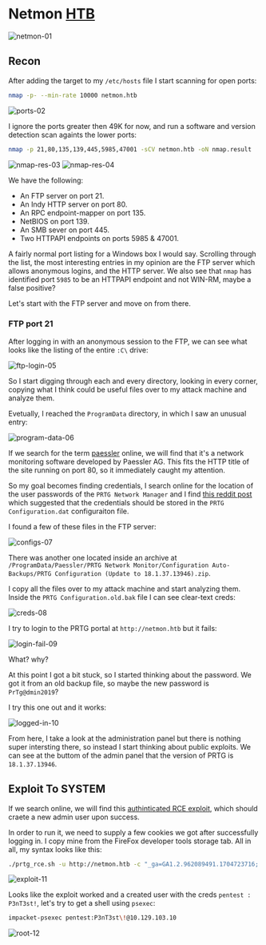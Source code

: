 # Netmon [HTB](https://app.hackthebox.com/machines/177)
![netmon-01](https://github.com/DanielIsaev/CTFs/blob/main/HackTheBox/Netmon/img/netmon-01.png)

## Recon

After adding the target to my `/etc/hosts` file I start scanning for open ports:

```bash
nmap -p- --min-rate 10000 netmon.htb
```

![ports-02](https://github.com/DanielIsaev/CTFs/blob/main/HackTheBox/Netmon/img/ports-02.png)


I ignore the ports greater then 49K for now, and run a software and version detection scan againts the lower ports:

```bash
nmap -p 21,80,135,139,445,5985,47001 -sCV netmon.htb -oN nmap.result
```

![nmap-res-03](https://github.com/DanielIsaev/CTFs/blob/main/HackTheBox/Netmon/img/nmap-res-03.png)
![nmap-res-04](https://github.com/DanielIsaev/CTFs/blob/main/HackTheBox/Netmon/img/nmap-res-04.png)


We have the following:

+ An FTP server on port 21.
+ An Indy HTTP server on port 80.
+ An RPC endpoint-mapper on port 135.
+ NetBIOS on port 139.
+ An SMB sever on port 445.
+ Two HTTPAPI endpoints on ports 5985 & 47001.


A fairly normal port listing for a Windows box I would say. Scrolling through the list, the most interesting entries in my opinion are the FTP server which allows anonymous logins, and the HTTP server. We also see that `nmap` has identified port `5985` to be an HTTPAPI endpoint and not WIN-RM, maybe a false positive? 


Let's start with the FTP server and move on from there. 


### FTP port 21

After logging in with an anonymous session to the FTP, we can see what looks like the listing of the entire `:C\` drive:

![ftp-login-05](https://github.com/DanielIsaev/CTFs/blob/main/HackTheBox/Netmon/img/ftp-login-05.png)


So I start digging through each and every directory, looking in every corner, copying what I think could be useful files over to my attack machine and analyze them. 


Evetually, I reached the `ProgramData` directory, in which I saw an unusual entry:

![program-data-06](https://github.com/DanielIsaev/CTFs/blob/main/HackTheBox/Netmon/img/program-data-06.png)


If we search for the term [paessler](https://en.wikipedia.org/wiki/Paessler_PRTG) online, we will find that it's a network monitoring software developed by Paessler AG. This fits the HTTP title of the site running on port 80, so it immediately caught my attention. 


So my goal becomes finding credentials, I search online for the location of the user passwords of the `PRTG Network Manager` and I find [this reddit post](https://www.reddit.com/r/sysadmin/comments/862b8s/prtg_gave_away_some_of_your_passwords/) which suggested that the credentials should be stored in the `PRTG Configuration.dat` configuraiton file. 


I found a few of these files in the FTP server:

![configs-07](https://github.com/DanielIsaev/CTFs/blob/main/HackTheBox/Netmon/img/configs-07.png)


There was another one located inside an archive at `/ProgramData/Paessler/PRTG Network Monitor/Configuration Auto-Backups/PRTG Configuration (Update to 18.1.37.13946).zip`.


I copy all the files over to my attack machine and start analyzing them. Inside the `PRTG Configuration.old.bak` file I can see clear-text creds:

![creds-08](https://github.com/DanielIsaev/CTFs/blob/main/HackTheBox/Netmon/img/creds-08.png)


I try to login to the PRTG portal at `http://netmon.htb` but it fails:

![login-fail-09](https://github.com/DanielIsaev/CTFs/blob/main/HackTheBox/Netmon/img/login-fail-09.png)


What? why? 


At this point I got a bit stuck, so I started thinking about the password. We got it from an old backup file, so maybe the new password is `PrTg@dmin2019`? 


I try this one out and it works:

![logged-in-10](https://github.com/DanielIsaev/CTFs/blob/main/HackTheBox/Netmon/img/logged-in-10.png)


From here, I take a look at the administration panel but there is nothing super intersting there, so instead I start thinking about public exploits. We can see at the buttom of the admin panel that the version of PRTG is `18.1.37.13946`. 


## Exploit To SYSTEM

If we search online, we will find this [authinticated RCE exploit](https://www.exploit-db.com/exploits/46527), which should craete a new admin user upon success. 


In order to run it, we need to supply a few cookies we got after successfully logging in. I copy mine from the FireFox developer tools storage tab. All in all, my syntax looks like this:

```bash
./prtg_rce.sh -u http://netmon.htb -c "_ga=GA1.2.962089491.1704723716; _gid=GA1.2.393625155.1704723716; OCTOPUS1813713946=ezM5MzMwNjBFLUY3NEMtNDlBQS1BOTZDLTM2OTdCQ0IwRkIxNX0%3D; _gat=1"
```

![exploit-11](https://github.com/DanielIsaev/CTFs/blob/main/HackTheBox/Netmon/img/exploit-11.png)


Looks like the exploit worked and a created user with the creds `pentest : P3nT3st!`, let's try to get a shell using `psexec`:

```bash
impacket-psexec pentest:P3nT3st\!@10.129.103.10
```

![root-12](https://github.com/DanielIsaev/CTFs/blob/main/HackTheBox/Netmon/img/root-12.png)
